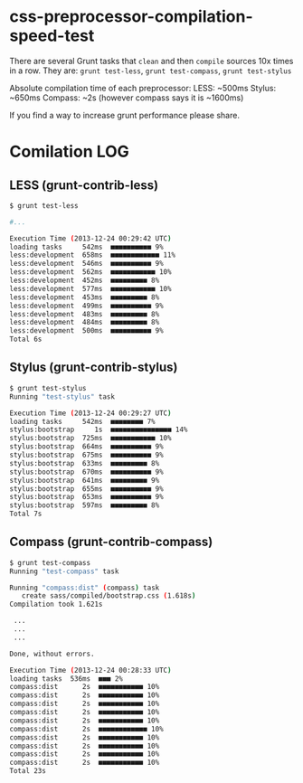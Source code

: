 css-preprocessor-compilation-speed-test
=======================================

There are several Grunt tasks that `clean` and then `compile` sources 10x times in a row.
They are: `grunt test-less`, `grunt test-compass`, `grunt test-stylus`

Absolute compilation time of each preprocessor:
LESS: ~500ms
Stylus: ~650ms
Compass: ~2s (however compass says it is ~1600ms)

If you find a way to increase grunt performance please share.

Comilation LOG
====

LESS (grunt-contrib-less)
----

```sh
$ grunt test-less

#...

Execution Time (2013-12-24 00:29:42 UTC)
loading tasks     542ms  ■■■■■■■■■■ 9%
less:development  658ms  ■■■■■■■■■■■■ 11%
less:development  546ms  ■■■■■■■■■■ 9%
less:development  562ms  ■■■■■■■■■■■ 10%
less:development  452ms  ■■■■■■■■■ 8%
less:development  577ms  ■■■■■■■■■■■ 10%
less:development  453ms  ■■■■■■■■■ 8%
less:development  499ms  ■■■■■■■■■■ 9%
less:development  483ms  ■■■■■■■■■ 8%
less:development  484ms  ■■■■■■■■■ 8%
less:development  500ms  ■■■■■■■■■■ 9%
Total 6s
```

Stylus (grunt-contrib-stylus)
----

```sh
$ grunt test-stylus
Running "test-stylus" task

Execution Time (2013-12-24 00:29:27 UTC)
loading tasks     542ms  ■■■■■■■■ 7%
stylus:bootstrap     1s  ■■■■■■■■■■■■■■■ 14%
stylus:bootstrap  725ms  ■■■■■■■■■■■ 10%
stylus:bootstrap  664ms  ■■■■■■■■■■ 9%
stylus:bootstrap  675ms  ■■■■■■■■■■ 9%
stylus:bootstrap  633ms  ■■■■■■■■■ 8%
stylus:bootstrap  670ms  ■■■■■■■■■■ 9%
stylus:bootstrap  641ms  ■■■■■■■■■ 9%
stylus:bootstrap  655ms  ■■■■■■■■■■ 9%
stylus:bootstrap  653ms  ■■■■■■■■■■ 9%
stylus:bootstrap  597ms  ■■■■■■■■■ 8%
Total 7s
```

Compass (grunt-contrib-compass)
----

```sh
$ grunt test-compass
Running "test-compass" task

Running "compass:dist" (compass) task
   create sass/compiled/bootstrap.css (1.618s)
Compilation took 1.621s

 ...
 ...
 ...

Done, without errors.

Execution Time (2013-12-24 00:28:33 UTC)
loading tasks  536ms  ■■■ 2%
compass:dist      2s  ■■■■■■■■■■■ 10%
compass:dist      2s  ■■■■■■■■■■■ 10%
compass:dist      2s  ■■■■■■■■■■■ 10%
compass:dist      2s  ■■■■■■■■■■■ 10%
compass:dist      2s  ■■■■■■■■■■■ 10%
compass:dist      2s  ■■■■■■■■■■■■ 10%
compass:dist      2s  ■■■■■■■■■■■ 10%
compass:dist      2s  ■■■■■■■■■■■ 10%
compass:dist      2s  ■■■■■■■■■■■ 10%
compass:dist      2s  ■■■■■■■■■■■ 10%
Total 23s
```